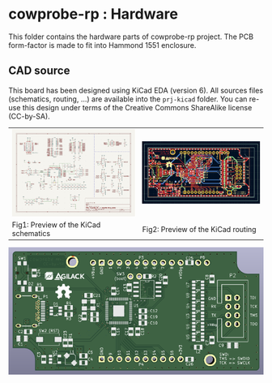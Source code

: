 cowprobe-rp : Hardware
======================

This folder contains the hardware parts of cowprobe-rp project. The PCB
form-factor is made to fit into Hammond 1551 enclosure.

CAD source
----------

This board has been designed using KiCad EDA (version 6). All sources files
(schematics, routing, ...) are available into the `prj-kicad` folder. You can
re-use this design under terms of the Creative Commons  ShareAlike license
(CC-by-SA).

<table>
<tr>
<td><img src="doc/kicad-sch-mini.png"     alt="KiCad schematics" /></td>
<td><img src="doc/kicad-routing-mini.png" alt="KiCad routing" /></td>
</tr>
<tr>
<td>Fig1: Preview of the KiCad schematics</td>
<td>Fig2: Preview of the KiCad routing</td>
</tr>
</table>

![PCB 3D preview](doc/kicad-3d.png)
